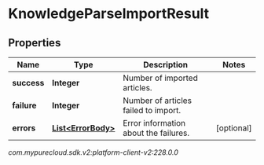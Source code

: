# KnowledgeParseImportResult


## Properties

| Name | Type | Description | Notes |
| ------------ | ------------- | ------------- | ------------- |
| **success** | **Integer** | Number of imported articles. |  |
| **failure** | **Integer** | Number of articles failed to import. |  |
| **errors** | [**List&lt;ErrorBody&gt;**](ErrorBody) | Error information about the failures. |  [optional] |




_com.mypurecloud.sdk.v2:platform-client-v2:228.0.0_
